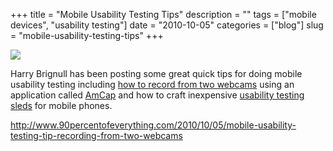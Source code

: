 +++
title = "Mobile Usability Testing Tips"
description = ""
tags = ["mobile devices", "usability testing"]
date = "2010-10-05"
categories = ["blog"]
slug = "mobile-usability-testing-tips"
+++



  <div class="notebook-screenshot"><a href="http://www.90percentofeverything.com/2010/10/05/mobile-usability-testing-tip-recording-from-two-webcams"><img src="/media/bluga/wt4cab57ab05be0_large.jpg"/></a></div><p>Harry Brignull has been posting some great quick tips for doing mobile usability testing including <a href="http://www.90percentofeverything.com/2010/10/05/mobile-usability-testing-tip-recording-from-two-webcams">how to record from two webcams</a> using an application called <a href="http://noeld.com/programs.asp?cat=video">AmCap</a> and how to craft inexpensive <a href="http://www.90percentofeverything.com/2010/05/07/quick-tip-make-your-own-iphone-usability-testing-sled-for-5/">usability testing sleds</a> for mobile phones.</p>

    
  <a href="http://www.90percentofeverything.com/2010/10/05/mobile-usability-testing-tip-recording-from-two-webcams">http://www.90percentofeverything.com/2010/10/05/mobile-usability-testing-tip-recording-from-two-webcams</a>
